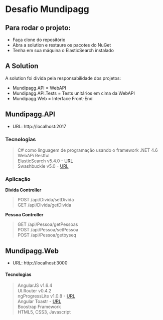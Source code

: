 # Desafio Mundipagg

## Para rodar o projeto:

- Faça clone do repositório
- Abra a solution e restaure os pacotes do NuGet
- Tenha em sua máquina o ElasticSearch instalado

## A Solution

A solution foi divida pela responsabilidade dos projetos:

- Mundipagg.API = WebAPI
- Mundipagg.API.Tests = Tests unitários em cima da WebAPI
- Mundipagg.Web = Interface Front-End

## Mundipagg.API

- URL: http://localhost:2017

### Tecnologias

> C# como linguagem de programação usando o framework .NET 4.6  
> WebAPi Restful  
> ElasticSearch v5.4.0 - [URL](https://github.com/elastic/elasticsearch)  
> Swashbuckle v5.0 - [URL](https://github.com/domaindrivendev/Swashbuckle/)  

### Aplicação

**Divida Controller**

> POST /api/Divida/setDivida  
> GET /api/Divida/getDivida  

**Pessoa Controller**

> GET /api/Pessoa/getPessoas  
> POST /api/Pessoa/setPessoa  
> POST /api/Pessoa/getbyseq  

## Mundipagg.Web

- URL: http://localhost:3000

#### Tecnologias

> AngularJS v1.6.4  
> UI.Router v0.4.2  
> ngProgressLite v1.0.8 - [URL](https://github.com/voronianski/ngprogress-lite/)  
> Angular Toastr - [URL](https://github.com/Foxandxss/angular-toastr)  
> Boostrap Framework  
> HTML5, CSS3, Javascript  
